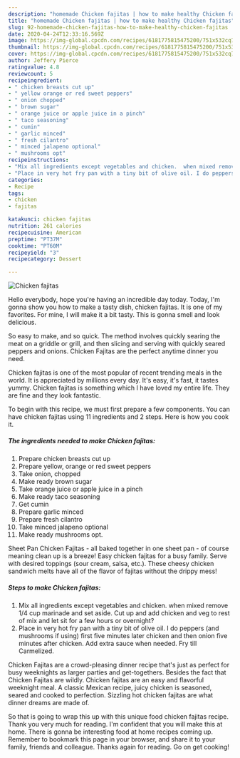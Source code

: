 ```yaml
---
description: "homemade Chicken fajitas | how to make healthy Chicken fajitas"
title: "homemade Chicken fajitas | how to make healthy Chicken fajitas"
slug: 92-homemade-chicken-fajitas-how-to-make-healthy-chicken-fajitas
date: 2020-04-24T12:33:16.569Z
image: https://img-global.cpcdn.com/recipes/6181775815475200/751x532cq70/chicken-fajitas-recipe-main-photo.jpg
thumbnail: https://img-global.cpcdn.com/recipes/6181775815475200/751x532cq70/chicken-fajitas-recipe-main-photo.jpg
cover: https://img-global.cpcdn.com/recipes/6181775815475200/751x532cq70/chicken-fajitas-recipe-main-photo.jpg
author: Jeffery Pierce
ratingvalue: 4.8
reviewcount: 5
recipeingredient:
- " chicken breasts cut up"
- " yellow orange or red sweet peppers"
- " onion chopped"
- " brown sugar"
- " orange juice or apple juice in a pinch"
- " taco seasoning"
- " cumin"
- " garlic minced"
- " fresh cilantro"
- " minced jalapeno optional"
- " mushrooms opt"
recipeinstructions:
- "Mix all ingredients except vegetables and chicken.  when mixed remove 1/4 cup marinade and set aside. Cut up and add chicken and veg to rest of mix and let sit for a few hours or overnight?"
- "Place in very hot fry pan with a tiny bit of olive oil. I do peppers (and mushrooms if using) first five minutes later chicken and then onion five minutes after chicken. Add extra sauce when needed. Fry till Carmelized."
categories:
- Recipe
tags:
- chicken
- fajitas

katakunci: chicken fajitas 
nutrition: 261 calories
recipecuisine: American
preptime: "PT37M"
cooktime: "PT60M"
recipeyield: "3"
recipecategory: Dessert

---
```



![Chicken fajitas](https://img-global.cpcdn.com/recipes/6181775815475200/751x532cq70/chicken-fajitas-recipe-main-photo.jpg)

Hello everybody, hope you're having an incredible day today. Today, I'm gonna show you how to make a tasty dish, chicken fajitas. It is one of my favorites. For mine, I will make it a bit tasty. This is gonna smell and look delicious.

So easy to make, and so quick. The method involves quickly searing the meat on a griddle or grill, and then slicing and serving with quickly seared peppers and onions. Chicken Fajitas are the perfect anytime dinner you need.

Chicken fajitas is one of the most popular of recent trending meals in the world. It is appreciated by millions every day. It's easy, it's fast, it tastes yummy. Chicken fajitas is something which I have loved my entire life. They are fine and they look fantastic.


To begin with this recipe, we must first prepare a few components. You can have chicken fajitas using 11 ingredients and 2 steps. Here is how you cook it.

<!--inarticleads1-->

##### The ingredients needed to make Chicken fajitas:

1. Prepare  chicken breasts cut up
1. Prepare  yellow, orange or red sweet peppers
1. Take  onion, chopped
1. Make ready  brown sugar
1. Take  orange juice or apple juice in a pinch
1. Make ready  taco seasoning
1. Get  cumin
1. Prepare  garlic minced
1. Prepare  fresh cilantro
1. Take  minced jalapeno optional
1. Make ready  mushrooms opt.


Sheet Pan Chicken Fajitas - all baked together in one sheet pan - of course meaning clean up is a breeze! Easy chicken fajitas for a busy family. Serve with desired toppings (sour cream, salsa, etc.). These cheesy chicken sandwich melts have all of the flavor of fajitas without the drippy mess! 

<!--inarticleads2-->

##### Steps to make Chicken fajitas:

1. Mix all ingredients except vegetables and chicken.  when mixed remove 1/4 cup marinade and set aside. Cut up and add chicken and veg to rest of mix and let sit for a few hours or overnight?
1. Place in very hot fry pan with a tiny bit of olive oil. I do peppers (and mushrooms if using) first five minutes later chicken and then onion five minutes after chicken. Add extra sauce when needed. Fry till Carmelized.


Chicken Fajitas are a crowd-pleasing dinner recipe that&#39;s just as perfect for busy weeknights as larger parties and get-togethers. Besides the fact that Chicken Fajitas are wildly. Chicken fajitas are an easy and flavorful weeknight meal. A classic Mexican recipe, juicy chicken is seasoned, seared and cooked to perfection. Sizzling hot chicken fajitas are what dinner dreams are made of. 

So that is going to wrap this up with this unique food chicken fajitas recipe. Thank you very much for reading. I'm confident that you will make this at home. There is gonna be interesting food at home recipes coming up. Remember to bookmark this page in your browser, and share it to your family, friends and colleague. Thanks again for reading. Go on get cooking!
